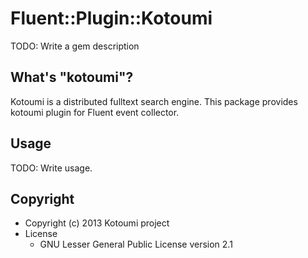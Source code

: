 # Fluent::Plugin::Kotoumi

TODO: Write a gem description

## What's "kotoumi"?

Kotoumi is a distributed fulltext search engine.
This package provides kotoumi plugin for Fluent event collector.

## Usage

TODO: Write usage.

## Copyright

* Copyright (c) 2013 Kotoumi project
* License
  * GNU Lesser General Public License version 2.1
